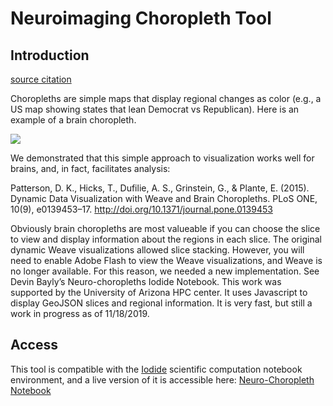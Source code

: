 # Neuroimaging Choropleth Tool


## Introduction

[source citation]

Choropleths are simple maps that display regional changes as color (e.g., a US map showing states that lean Democrat vs Republican). Here is an example of a brain choropleth.

![](https://lh3.googleusercontent.com/lG0HrQd9wPpJB4e08zBI3-9-zGkCDqpGoX3yT96Xyf6VIBvV09ktcVEgN-ihGGEJ7Ma8BKhsPCrsZKUJSw2q6tGQhiY1-uM3U5FlG1rDDPjEm87Ic01aEtUgEfV6PAP-2IzVIwSgj1qOToi7zgWvx9iAnZphIe_WooH_D91rVJgHvfIAv8Hbs8RvVGDf4DhXBNrTkhlJ-hC1RHwR_LhspiTfj-dgjquSg7y58XmnQbTDQUeV9znqpvcEKunGnCplly1ckPVlEJJriOIvVDPo0R2Y-CM9fvXNZHobUS095FWbz3HaxgqcB-7J9qeYUn9S2Qs6PvKYrjl1rFqyAjwna1D2wTfR5Qzap2THKD84QwZtW2TmJSw2Uo9mlIWWJAZtRNYdOviufANNjDYDFhh2ZyUy8MN4T4DVaIK-ywixroTJqsXlVMC6-9aRqsS4BNj_1pUW0NPPEcEmV3S37tIbDGqlxzPYrA-MjwP7aPbuJaV2Y5pgK96akqQRG3T2r5uC-Lnpd48dFbky5wb1nlmf03btyPmJnmFXqHkuCMzLR3mPRuqjjYCNBg_-KEFwF_4AwnhmvLsD41nxjW8Uyq2-Atwvpki5CQesbz6QtSycBj9OWLvF5Twx_7DUmZPuWOmoCsGKBUpimm8bq8LOVS4WrZ1dpgv3Hmsp54ChO0-7I_KX4pkWac3T-Y8=w328-h398-no)

We demonstrated that this simple approach to visualization works well for brains, and, in fact, facilitates analysis:

Patterson, D. K., Hicks, T., Dufilie, A. S., Grinstein, G., & Plante, E. (2015). Dynamic Data Visualization with Weave and Brain Choropleths. PLoS ONE, 10(9), e0139453–17. http://doi.org/10.1371/journal.pone.0139453

Obviously brain choropleths are most valueable if you can choose the slice to view and display information about the regions in each slice. The original dynamic Weave visualizations allowed slice stacking. However, you will need to enable Adobe Flash to view the Weave visualizations, and Weave is no longer available. For this reason, we needed a new implementation. See Devin Bayly’s Neuro-choropleths Iodide Notebook. This work was supported by the University of Arizona HPC center. It uses Javascript to display GeoJSON slices and regional information. It is very fast, but still a work in progress as of 11/18/2019.


[source citation]: https://neuroimaging-core-docs.readthedocs.io/en/latest/pages/choropleths.html

## Access

This tool is compatible with the [Iodide](https://alpha.iodide.io/) scientific computation notebook environment, and a live version of it is accessible here:
[Neuro-Choropleth Notebook](https://alpha.iodide.io/notebooks/3446/?viewMode=report)
